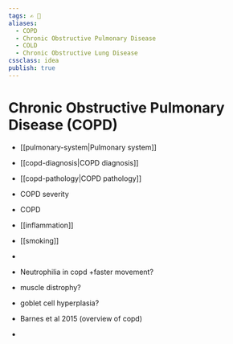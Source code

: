 ```yaml
---
tags: ✍️ 🌟
aliases:
  - COPD
  - Chronic Obstructive Pulmonary Disease
  - COLD
  - Chronic Obstructive Lung Disease
cssclass: idea
publish: true
---
```

# Chronic Obstructive Pulmonary Disease (COPD)
  - [[pulmonary-system|Pulmonary system]]
  - [[copd-diagnosis|COPD diagnosis]]
  - [[copd-pathology|COPD pathology]]
  - COPD severity
  - COPD
  - [[inflammation]]
  - [[smoking]]
  - 
  - Neutrophilia in copd +faster movement?
  - muscle distrophy?
  - goblet cell hyperplasia?

- Barnes et al 2015 (overview of copd) 
- 


